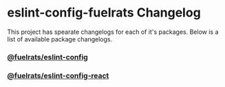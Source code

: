 # eslint-config-fuelrats Changelog

This project has spearate changelogs for each of it's packages. Below is a list of available package changelogs.

### [@fuelrats/eslint-config](packages/eslint-config/CHANGELOG.md)

### [@fuelrats/eslint-config-react](packages/eslint-config-react/CHANGELOG.md)
